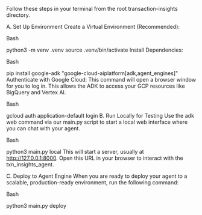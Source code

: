 Follow these steps in your terminal from the root transaction-insights directory.

A. Set Up Environment
Create a Virtual Environment (Recommended):

Bash

python3 -m venv .venv
source .venv/bin/activate
Install Dependencies:

Bash

pip install google-adk "google-cloud-aiplatform[adk,agent_engines]"
Authenticate with Google Cloud:
This command will open a browser window for you to log in. This allows the ADK to access your GCP resources like BigQuery and Vertex AI.

Bash

gcloud auth application-default login
B. Run Locally for Testing
Use the adk web command via our main.py script to start a local web interface where you can chat with your agent.

Bash

python3 main.py local
This will start a server, usually at http://127.0.0.1:8000. Open this URL in your browser to interact with the txn_insights_agent.

C. Deploy to Agent Engine
When you are ready to deploy your agent to a scalable, production-ready environment, run the following command:

Bash

python3 main.py deploy